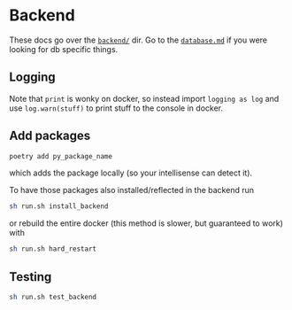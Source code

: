 # Backend

These docs go over the [`backend/`](../backend/) dir. Go to the [`database.md`](./database.md) if you were looking for db specific things.


## Logging

Note that `print` is wonky on docker, so instead import `logging as log` and use `log.warn(stuff)` to print stuff to the console in docker.

## Add packages

```bash
poetry add py_package_name
```

which adds the package locally (so your intellisense can detect it).

To have those packages also installed/reflected in the backend run

```bash
sh run.sh install_backend
```

or rebuild the entire docker (this method is slower, but guaranteed to work) with 

```bash
sh run.sh hard_restart
```

## Testing

```bash
sh run.sh test_backend
```

